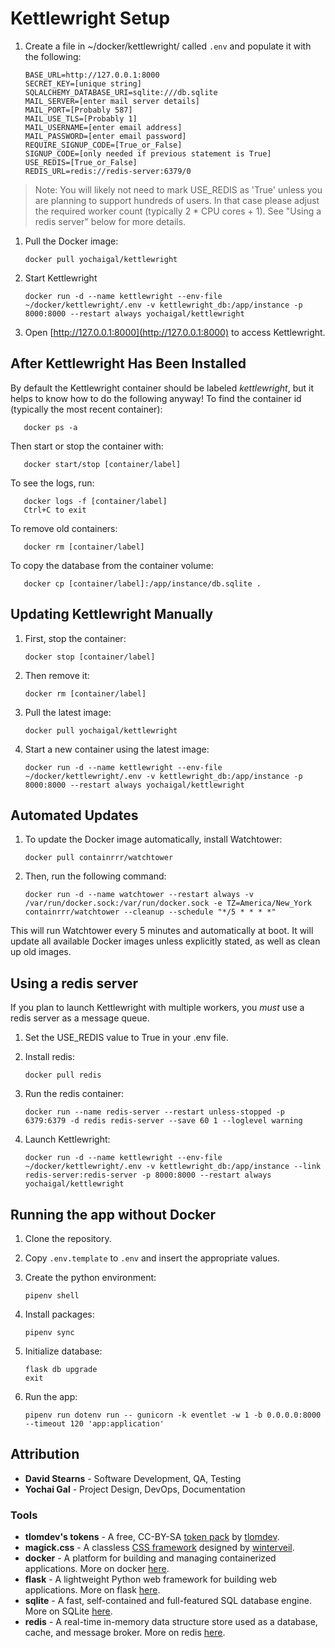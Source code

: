 # Kettlewright Setup

1. Create a file in ~/docker/kettlewright/ called `.env` and populate it with the following:

       BASE_URL=http://127.0.0.1:8000
       SECRET_KEY=[unique string]
       SQLALCHEMY_DATABASE_URI=sqlite:///db.sqlite
       MAIL_SERVER=[enter mail server details]
       MAIL_PORT=[Probably 587]
       MAIL_USE_TLS=[Probably 1]
       MAIL_USERNAME=[enter email address]
       MAIL_PASSWORD=[enter email password]
       REQUIRE_SIGNUP_CODE=[True_or_False]
       SIGNUP_CODE=[only needed if previous statement is True]
       USE_REDIS=[True_or_False]
       REDIS_URL=redis://redis-server:6379/0

> Note: You will likely not need to mark USE_REDIS as 'True' unless you are planning to support hundreds of users. In that case please adjust the required worker count (typically 2 * CPU cores + 1). See "Using a redis server" below for more details.


1. Pull the Docker image:

       docker pull yochaigal/kettlewright

2. Start Kettlewright

       docker run -d --name kettlewright --env-file ~/docker/kettlewright/.env -v kettlewright_db:/app/instance -p 8000:8000 --restart always yochaigal/kettlewright

3. Open [http://127.0.0.1:8000](http://127.0.0.1:8000) to access Kettlewright.

## After Kettlewright Has Been Installed

By default the Kettlewright container should be labeled _kettlewright_, but it helps to know how to do the following anyway!
To find the container id (typically the most recent container):

       docker ps -a

Then start or stop the container with:

       docker start/stop [container/label]

To see the logs, run:

       docker logs -f [container/label]
       Ctrl+C to exit

To remove old containers:

       docker rm [container/label]

To copy the database from the container volume:

       docker cp [container/label]:/app/instance/db.sqlite .

## Updating Kettlewright Manually

1. First, stop the container:

       docker stop [container/label]

2. Then remove it:

       docker rm [container/label]

3. Pull the latest image:

       docker pull yochaigal/kettlewright

4. Start a new container using the latest image:

       docker run -d --name kettlewright --env-file ~/docker/kettlewright/.env -v kettlewright_db:/app/instance -p 8000:8000 --restart always yochaigal/kettlewright

## Automated Updates

1. To update the Docker image automatically, install Watchtower:

       docker pull containrrr/watchtower

2. Then, run the following command:

       docker run -d --name watchtower --restart always -v /var/run/docker.sock:/var/run/docker.sock -e TZ=America/New_York containrrr/watchtower --cleanup --schedule "*/5 * * * *"
       
This will run Watchtower every 5 minutes and automatically at boot. It will update all available Docker images unless explicitly stated, as well as clean up old images.

## Using a redis server

If you plan to launch Kettlewright with multiple workers, you _must_ use a redis server as a message queue.

1. Set the USE_REDIS value to True in your .env file. 

2. Install redis:

       docker pull redis

3. Run the redis container:

       docker run --name redis-server --restart unless-stopped -p 6379:6379 -d redis redis-server --save 60 1 --loglevel warning

4. Launch Kettlewright:

       docker run -d --name kettlewright --env-file ~/docker/kettlewright/.env -v kettlewright_db:/app/instance --link redis-server:redis-server -p 8000:8000 --restart always yochaigal/kettlewright

## Running the app without Docker

1. Clone the repository.

2. Copy `.env.template` to `.env` and insert the appropriate values.

3. Create the python environment:

       pipenv shell

4. Install packages:

       pipenv sync

5. Initialize database:

       flask db upgrade
       exit

6. Run the app:

       pipenv run dotenv run -- gunicorn -k eventlet -w 1 -b 0.0.0.0:8000 --timeout 120 'app:application'

## Attribution

- **David Stearns** -  Software Development, QA, Testing
- **Yochai Gal** - Project Design, DevOps, Documentation

### Tools

- **tlomdev's tokens** - A free, CC-BY-SA [token pack](https://tlomdev.itch.io/tlomdevs-tokens) by [tlomdev](https://tlomdev.itch.io/).
- **magick.css** - A classless [CSS framework](https://css.winterveil.net/) designed by [winterveil](https://github.com/wintermute-cell).
- **docker** - A platform for building and managing containerized applications. More on docker [here](https://www.docker.com/).
- **flask** -  A lightweight Python web framework for building web applications. More on flask [here](https://flask.palletsprojects.com/en/3.0.x/).
- **sqlite** - A fast, self-contained and full-featured SQL database engine. More on SQLite [here](https://www.sqlite.org/).
- **redis** - A real-time in-memory data structure store used as a database, cache, and message broker. More on redis [here](https://redis.io/).
